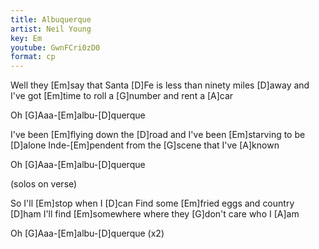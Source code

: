 ```yaml
---
title: Albuquerque
artist: Neil Young
key: Em
youtube: GwnFCri0zD0
format: cp
---
```


Well they [Em]say that Santa [D]Fe
is less than ninety miles [D]away
and I've got [Em]time to roll a [G]number and rent a [A]car

Oh [G]Aaa-[Em]albu-[D]querque

I've been [Em]flying down the [D]road
and I've been [Em]starving to be [D]alone
Inde-[Em]pendent from the [G]scene that I've [A]known

Oh [G]Aaa-[Em]albu-[D]querque

(solos on verse)

So I'll [Em]stop when I [D]can
Find some [Em]fried eggs and country [D]ham
I'll find [Em]somewhere where they [G]don't care who I [A]am

Oh [G]Aaa-[Em]albu-[D]querque (x2)
